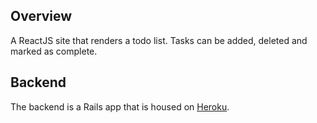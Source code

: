 ## Overview 

A ReactJS site that renders a todo list. Tasks can be added, deleted and marked as complete. 

## Backend

The backend is a Rails app that is housed on [Heroku](https://listalous.herokuapp.com/lists/brit200313/).
